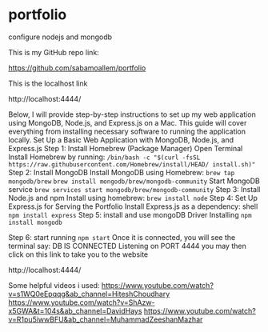 # portfolio
configure nodejs and mongodb

This is my GitHub repo link:

https://github.com/sabamoallem/portfolio

This is the localhost link

 http://localhost:4444/


Below, I will provide step-by-step instructions to set up my web application using MongoDB, Node.js, and Express.js on a Mac. This guide will cover everything from installing necessary software to running the application locally. 
Set Up a Basic Web Application with MongoDB, Node.js, and Express.js
Step 1: Install Homebrew (Package Manager)
Open Terminal
Install Homebrew by running:
	`/bin/bash -c "$(curl -fsSL https://raw.githubusercontent.com/Homebrew/install/HEAD/ install.sh)"`
Step 2: Install MongoDB
Install MongoDB using Homebrew:
	`brew tap mongodb/brew`
	`brew install mongodb/brew/mongodb-community`
Start MongoDB service
`brew services start mongodb/brew/mongodb-community`
Step 3: Install Node.js and npm
Install using homebrew:
	`brew install node`
Step 4: Set Up Express.js for Serving the Portfolio
Install Express.js as a dependency:
shell
`npm install express`
Step 5: install and use mongoDB Driver
Installing
	`npm install mongodb`

Step 6: start running 
	`npm start`
Once it is connected, you will see the terminal say:
DB IS CONNECTED
Listening on PORT 4444
you may then click on this link to take you to the website

http://localhost:4444/

Some helpful videos i used:
https://www.youtube.com/watch?v=s1WQ0eEpqqg&ab_channel=HiteshChoudhary
https://www.youtube.com/watch?v=ShAzw-x5GWA&t=104s&ab_channel=DavidHays
https://www.youtube.com/watch?v=R1pu5iwwBFU&ab_channel=MuhammadZeeshanMazhar


